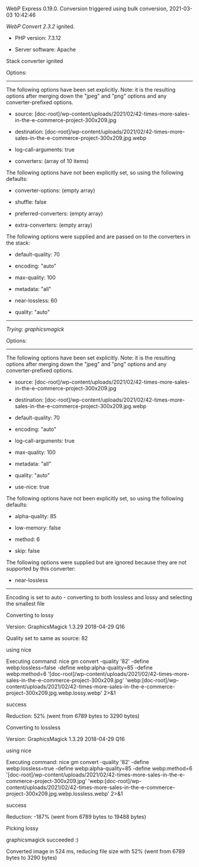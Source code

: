WebP Express 0.19.0. Conversion triggered using bulk conversion, 2021-03-03 10:42:46

*WebP Convert 2.3.2*  ignited.
- PHP version: 7.3.12
- Server software: Apache

Stack converter ignited

Options:
------------
The following options have been set explicitly. Note: it is the resulting options after merging down the "jpeg" and "png" options and any converter-prefixed options.
- source: [doc-root]/wp-content/uploads/2021/02/42-times-more-sales-in-the-e-commerce-project-300x209.jpg
- destination: [doc-root]/wp-content/uploads/2021/02/42-times-more-sales-in-the-e-commerce-project-300x209.jpg.webp
- log-call-arguments: true
- converters: (array of 10 items)

The following options have not been explicitly set, so using the following defaults:
- converter-options: (empty array)
- shuffle: false
- preferred-converters: (empty array)
- extra-converters: (empty array)

The following options were supplied and are passed on to the converters in the stack:
- default-quality: 70
- encoding: "auto"
- max-quality: 100
- metadata: "all"
- near-lossless: 60
- quality: "auto"
------------


*Trying: graphicsmagick* 

Options:
------------
The following options have been set explicitly. Note: it is the resulting options after merging down the "jpeg" and "png" options and any converter-prefixed options.
- source: [doc-root]/wp-content/uploads/2021/02/42-times-more-sales-in-the-e-commerce-project-300x209.jpg
- destination: [doc-root]/wp-content/uploads/2021/02/42-times-more-sales-in-the-e-commerce-project-300x209.jpg.webp
- default-quality: 70
- encoding: "auto"
- log-call-arguments: true
- max-quality: 100
- metadata: "all"
- quality: "auto"
- use-nice: true

The following options have not been explicitly set, so using the following defaults:
- alpha-quality: 85
- low-memory: false
- method: 6
- skip: false

The following options were supplied but are ignored because they are not supported by this converter:
- near-lossless
------------

Encoding is set to auto - converting to both lossless and lossy and selecting the smallest file

Converting to lossy
Version: GraphicsMagick 1.3.29 2018-04-29 Q16 
Quality set to same as source: 82
using nice
Executing command: nice gm convert -quality '82' -define webp:lossless=false -define webp:alpha-quality=85 -define webp:method=6 '[doc-root]/wp-content/uploads/2021/02/42-times-more-sales-in-the-e-commerce-project-300x209.jpg' 'webp:[doc-root]/wp-content/uploads/2021/02/42-times-more-sales-in-the-e-commerce-project-300x209.jpg.webp.lossy.webp' 2>&1
success
Reduction: 52% (went from 6789 bytes to 3290 bytes)

Converting to lossless
Version: GraphicsMagick 1.3.29 2018-04-29 Q16 
using nice
Executing command: nice gm convert -quality '82' -define webp:lossless=true -define webp:alpha-quality=85 -define webp:method=6 '[doc-root]/wp-content/uploads/2021/02/42-times-more-sales-in-the-e-commerce-project-300x209.jpg' 'webp:[doc-root]/wp-content/uploads/2021/02/42-times-more-sales-in-the-e-commerce-project-300x209.jpg.webp.lossless.webp' 2>&1
success
Reduction: -187% (went from 6789 bytes to 19488 bytes)

Picking lossy
graphicsmagick succeeded :)

Converted image in 524 ms, reducing file size with 52% (went from 6789 bytes to 3290 bytes)
